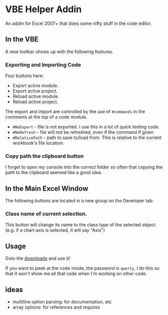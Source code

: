 # VBE Helper Addin
An addin for Excel 2007+ that does some nifty stuff in the code editor.

## In the VBE

A new toolbar shows up with the following features.

### Exporting and Importing Code

Four buttons here:
* Export active module.
* Export active project.
* Reload active module.
* Reload active project.

The export and import are controlled by the use of `#commands` in the comments at the top of a code module.

* `#NoExport` - file is not exported. I use this in a lot of quick testing code.
* `#NoRefresh` - file will not be refreshed, even if the command if given
* `#RelativePath` - path to save to/load from. This is relative to the current workbook's file location.

### Copy path the clipboard button
I forget to open my console into the correct folder so often that copying the path to the clipboard seemed like a good idea.

## In the Main Excel Window

The following buttons are located in a new group on the Developer tab:

### Class name of current selection.
This button will change its name to the class type of the selected object. (e.g. if a chart axis is selected, it will say "Axis")

## Usage
Goto the [downloads](https://github.com/dweedul/VBEHelpersAddin/downloads) and use it!

If you want to peek at the code inside, the password is `qwerty`.  I do this so that it won't show me all that code when I'm working on other code.

## ideas
* multiline option parsing: for documentation, etc
* array options: for references and requires